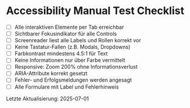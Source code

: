 # Accessibility Manual Test Checklist

- [ ] Alle interaktiven Elemente per Tab erreichbar
- [ ] Sichtbarer Fokusindikator für alle Controls
- [ ] Screenreader liest alle Labels und Rollen korrekt vor
- [ ] Keine Tastatur-Fallen (z.B. Modals, Dropdowns)
- [ ] Farbkontrast mindestens 4.5:1 für Text
- [ ] Keine Informationen nur über Farbe vermittelt
- [ ] Responsive: Zoom 200% ohne Informationsverlust
- [ ] ARIA-Attribute korrekt gesetzt
- [ ] Fehler- und Erfolgsmeldungen werden angesagt
- [ ] Alle Formulare mit Label und Fehlerhinweis

Letzte Aktualisierung: 2025-07-01
